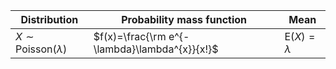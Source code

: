 Distribution|Probability mass function|Mean
------|-------|------
$X\sim \text{Poisson}(\lambda)$|$f(x)=\frac{\rm e^{-\lambda}\lambda^{x}}{x!}$ |$\text{E}(X)=\lambda$
